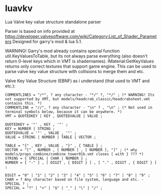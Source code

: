 # luavkv
Lua Valve key value structure standalone parser

Parser is based on info provided at https://developer.valvesoftware.com/wiki/Category:List_of_Shader_Parameters
Designed for garry's mod & lua 5.1.

WARNING! Garry's mod already contains special function util.KeyValuesToTable, but its not always parse everything (also doesn't return 0-level keys which in VMT is shadernames).
IMaterial:GetKeyValues returns only correct textures that support game engine.
This can be used to parse valve key value structure with collisions to merge them and etc.

Valve Key Value Structure (EBNF) as i understand (that used to VMT and etc.):
```
COMMENTLINES = "/*", ? any character - "*/" ?, "*/" ; (* WARNING! Its not supported by VMT, but models/headcrab_classic/headcrabsheet.vmt contains this. *)
COMMENTLINE = "//", ? any character - "\n" ? , "\n" ; (* Not used in terminal symbols below, because it can be anywhere. *)
VMT = QUOTEDKEY | KEY , QUOTEDVALUE | VALUE ;

QUOTEDKEY = '"' , KEY , '"' ;
KEY = NUMBER | STRING ;
QUOTEDVALUE = '"' , VALUE , '"' ;
VALUE = STRING | NUMBER | TABLE | VECTOR ;

TABLE = "{" , KEY , VALUE , "}" , { TABLE } ;
VECTOR = "[" , NUMBER , [ NUMBER ] , [ NUMBER ], "]" ; (* why models/props_combine/combine_tower01b.vmt closes [ with } ??? *)
STRING = { SPECIAL | CHAR | NUMBER } ;
NUMBER = [ "-" ] , [ DIGIT , { DIGIT } ] , [ "." , DIGIT , { DIGIT } ] ;

DIGIT = "0" | "1" | "2" | "3" | "4" | "5" | "6" | "7" | "8" | "9" ;
CHAR = ? Any character based on file system, language and etc. - SPECIAL ? ;
SPECIAL = "?" | "<" | "$" | "_" | "\" | "/" ;
```
